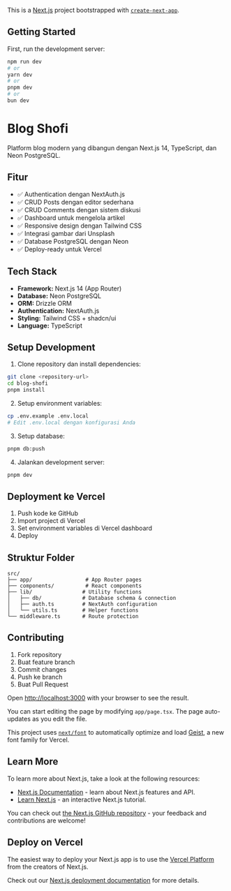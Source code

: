 This is a [Next.js](https://nextjs.org) project bootstrapped with [`create-next-app`](https://nextjs.org/docs/app/api-reference/cli/create-next-app).

## Getting Started

First, run the development server:

```bash
npm run dev
# or
yarn dev
# or
pnpm dev
# or
bun dev
```
# Blog Shofi

Platform blog modern yang dibangun dengan Next.js 14, TypeScript, dan Neon PostgreSQL.

## Fitur

- ✅ Authentication dengan NextAuth.js
- ✅ CRUD Posts dengan editor sederhana
- ✅ CRUD Comments dengan sistem diskusi
- ✅ Dashboard untuk mengelola artikel
- ✅ Responsive design dengan Tailwind CSS
- ✅ Integrasi gambar dari Unsplash
- ✅ Database PostgreSQL dengan Neon
- ✅ Deploy-ready untuk Vercel

## Tech Stack

- **Framework:** Next.js 14 (App Router)
- **Database:** Neon PostgreSQL
- **ORM:** Drizzle ORM
- **Authentication:** NextAuth.js
- **Styling:** Tailwind CSS + shadcn/ui
- **Language:** TypeScript

## Setup Development

1. Clone repository dan install dependencies:
```bash
git clone <repository-url>
cd blog-shofi
pnpm install
```

2. Setup environment variables:
```bash
cp .env.example .env.local
# Edit .env.local dengan konfigurasi Anda
```

3. Setup database:
```bash
pnpm db:push
```

4. Jalankan development server:
```bash
pnpm dev
```

## Deployment ke Vercel

1. Push kode ke GitHub
2. Import project di Vercel
3. Set environment variables di Vercel dashboard
4. Deploy

## Struktur Folder

```
src/
├── app/                 # App Router pages
├── components/          # React components
├── lib/                # Utility functions
│   ├── db/             # Database schema & connection
│   ├── auth.ts         # NextAuth configuration
│   └── utils.ts        # Helper functions
└── middleware.ts       # Route protection
```

## Contributing

1. Fork repository
2. Buat feature branch
3. Commit changes
4. Push ke branch
5. Buat Pull Request

Open [http://localhost:3000](http://localhost:3000) with your browser to see the result.

You can start editing the page by modifying `app/page.tsx`. The page auto-updates as you edit the file.

This project uses [`next/font`](https://nextjs.org/docs/app/building-your-application/optimizing/fonts) to automatically optimize and load [Geist](https://vercel.com/font), a new font family for Vercel.

## Learn More

To learn more about Next.js, take a look at the following resources:

- [Next.js Documentation](https://nextjs.org/docs) - learn about Next.js features and API.
- [Learn Next.js](https://nextjs.org/learn) - an interactive Next.js tutorial.

You can check out [the Next.js GitHub repository](https://github.com/vercel/next.js) - your feedback and contributions are welcome!

## Deploy on Vercel

The easiest way to deploy your Next.js app is to use the [Vercel Platform](https://vercel.com/new?utm_medium=default-template&filter=next.js&utm_source=create-next-app&utm_campaign=create-next-app-readme) from the creators of Next.js.

Check out our [Next.js deployment documentation](https://nextjs.org/docs/app/building-your-application/deploying) for more details.
